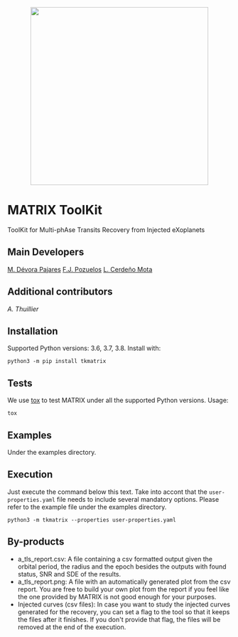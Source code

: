 <p align="center">
  <img width="400px" src="https://github.com/martindevora/tkmatrix/blob/master/images/matrix.jpg?raw=true">
</p>

# MATRIX ToolKit
ToolKit for Multi-phAse Transits Recovery from Injected eXoplanets

## Main Developers
[M. Dévora Pajares](https://github.com/martindevora)
[F.J. Pozuelos](https://github.com/franpoz)
[L. Cerdeño Mota](https://github.com/LuisCerdenoMota) 

## Additional contributors 
<i>A. Thuillier</i>

## Installation
Supported Python versions: 3.6, 3.7, 3.8. Install with:

`python3 -m pip install tkmatrix`

## Tests
We use [tox](https://tox.readthedocs.io) to test MATRIX under all the supported Python versions. Usage:

`tox`

## Examples
Under the examples directory.

## Execution
Just execute the command below this text. Take into accont that the `user-properties.yaml` file needs to include several mandatory options. Please refer to the example file under the examples directory.

`python3 -m tkmatrix --properties user-properties.yaml`

## By-products
* a_tls_report.csv: A file containing a csv formatted output given the orbital period, the radius and the epoch besides the outputs with found status, SNR and SDE of the results.
* a_tls_report.png: A file with an automatically generated plot from the csv report. You are free to build your own plot from the report if you feel like the one provided by MATRIX is not good enough for your purposes.
* Injected curves (csv files): In case you want to study the injected curves generated for the recovery, you can set a flag to the tool so that it keeps the files after it finishes. If you don't provide that flag, the files will be removed at the end of the execution.
